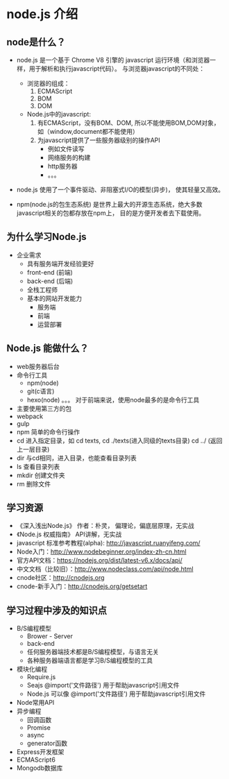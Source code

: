 # node.js 介绍

## node是什么？

* node.js 是一个基于 Chrome V8 引擎的 javascript 运行环境（和浏览器一样，用于解析和执行javascript代码）。
    与浏览器javascript的不同处：
    * 浏览器的组成：
        1. ECMAScript
        2. BOM
        3. DOM
    * Node.js中的javascript:
        1. 有ECMAScript，没有BOM、DOM, 所以不能使用BOM,DOM对象，如（window,document都不能使用）
        2. 为javascript提供了一些服务器级别的操作API
            * 例如文件读写
            * 网络服务的构建
            * http服务器
            * 。。。

* node.js 使用了一个事件驱动、非阻塞式I/O的模型(异步)， 使其轻量又高效。

* npm(node.js的包生态系统) 是世界上最大的开源生态系统，绝大多数javascript相关的包都存放在npm上， 目的是方便开发者去下载使用。

## 为什么学习Node.js
* 企业需求
  * 具有服务端开发经验更好
  * front-end (前端)
  * back-end (后端)
  * 全栈工程师
  * 基本的网站开发能力
    * 服务端
    * 前端
    * 运营部署

## Node.js 能做什么？

  * web服务器后台
  * 命令行工具
    * npm(node)
    * git(c语言)
    * hexo(node) 。。。
  对于前端来说，使用node最多的是命令行工具
   * 主要使用第三方的包
   * webpack
   * gulp
   * npm 
  简单的命令行操作
  * cd 进入指定目录，如 cd texts, cd ./texts(进入同级的texts目录) cd ../ (返回上一层目录)
  * dir 与cd相同，进入目录，也能查看目录列表
  * ls  查看目录列表
  * mkdir 创建文件夹
  * rm 删除文件  

## 学习资源
  * 《深入浅出Node.js》 作者：朴灵， 偏理论，偏底层原理，无实战
  * 《Node.js 权威指南》 API讲解，无实战
  * javascript 标准参考教程(alpha): http://javascript.ruanyifeng.com/
  * Node入门：http://www.nodebeginner.org/index-zh-cn.html
  * 官方API文档：https://nodejs.org/dist/latest-v6.x/docs/api/
  * 中文文档（比较旧）：http://www.nodeclass.com/api/node.html
  * cnode社区：http://cnodejs.org
  * cnode-新手入门：http://cnodejs.org/getsetart  

## 学习过程中涉及的知识点

  * B/S编程模型
    * Brower - Server
    * back-end
    * 任何服务器端技术都是B/S编程模型，与语言无关
    * 各种服务器端语言都是学习B/S编程模型的工具
  * 模块化编程
    * Require.js
    * Seajs  @import('文件路径') 用于帮助javascript引用文件
    * Node.js 可以像 @import('文件路径') 用于帮助javascript引用文件
  * Node常用API
  * 异步编程
    * 回调函数
    * Promise
    * async
    * generator函数
  * Express开发框架
  * ECMAScript6
  * Mongodb数据库


